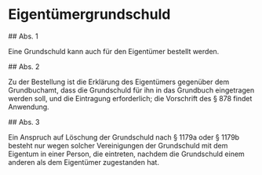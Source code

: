 # Eigentümergrundschuld



\#\# Abs. 1

 Eine Grundschuld kann auch für den Eigentümer bestellt werden.

\#\# Abs. 2

 Zu der Bestellung ist die Erklärung des Eigentümers gegenüber dem Grundbuchamt, dass die Grundschuld für ihn in das Grundbuch eingetragen werden soll, und die Eintragung erforderlich; die Vorschrift des § 878 findet Anwendung.

\#\# Abs. 3

 Ein Anspruch auf Löschung der Grundschuld nach § 1179a oder § 1179b besteht nur wegen solcher Vereinigungen der Grundschuld mit dem Eigentum in einer Person, die eintreten, nachdem die Grundschuld einem anderen als dem Eigentümer zugestanden hat. 

